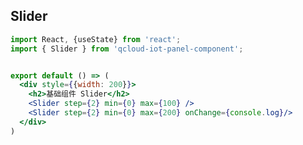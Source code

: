 ## Slider

```jsx
import React, {useState} from 'react';
import { Slider } from 'qcloud-iot-panel-component';


export default () => (
  <div style={{width: 200}}>
    <h2>基础组件 Slider</h2>
    <Slider step={2} min={0} max={100} />
    <Slider step={2} min={0} max={200} onChange={console.log}/>
  </div>
)
```

<API src="../../src/components/Slider/SliderH5.tsx" hideTitle></API>
